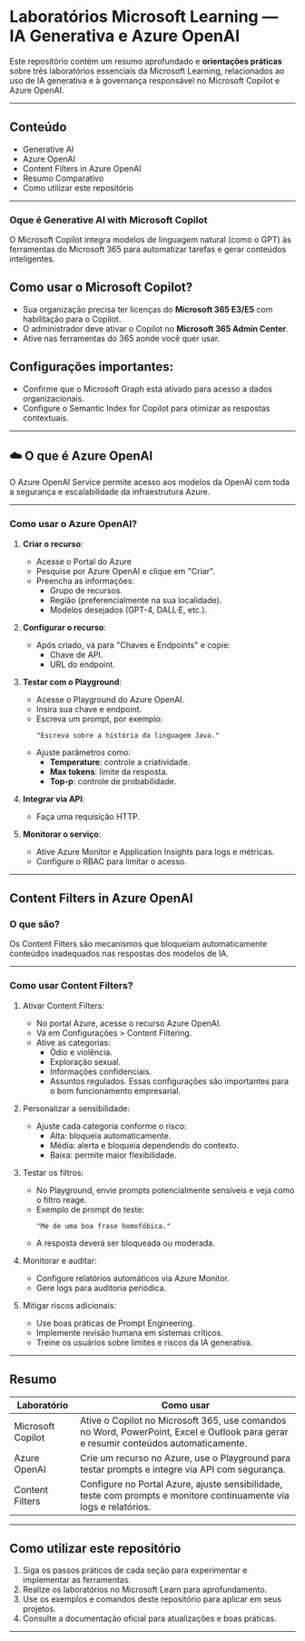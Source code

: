 # Laboratórios Microsoft Learning — IA Generativa e Azure OpenAI

Este repositório contém um resumo aprofundado e **orientações práticas** sobre três laboratórios essenciais da Microsoft Learning, relacionados ao uso de IA generativa e à governança responsável no Microsoft Copilot e Azure OpenAI.

---

## Conteúdo

- Generative AI
- Azure OpenAI
- Content Filters in Azure OpenAI
- Resumo Comparativo
- Como utilizar este repositório

---

### Oque é Generative AI with Microsoft Copilot

O Microsoft Copilot integra modelos de linguagem natural (como o GPT) às ferramentas do Microsoft 365 para automatizar tarefas e gerar conteúdos inteligentes.

## Como usar o Microsoft Copilot?  
   - Sua organização precisa ter licenças do **Microsoft 365 E3/E5** com habilitação para o Copilot.  
   - O administrador deve ativar o Copilot no **Microsoft 365 Admin Center**.
   - Ative nas ferramentas do 365 aonde vocẽ quer usar.

## Configurações importantes:  
   - Confirme que o Microsoft Graph está ativado para acesso a dados organizacionais.  
   - Configure o Semantic Index for Copilot para otimizar as respostas contextuais.
---

## ☁️ O que é Azure OpenAI

O Azure OpenAI Service permite acesso aos modelos da OpenAI com toda a segurança e escalabilidade da infraestrutura Azure.

---

### Como usar o Azure OpenAI?

1. **Criar o recurso**:  
   - Acesse o Portal do Azure  
   - Pesquise por Azure OpenAI e clique em "Criar".  
   - Preencha as informações:  
     - Grupo de recursos.  
     - Região (preferencialmente na sua localidade).  
     - Modelos desejados (GPT-4, DALL·E, etc.).

2. **Configurar o recurso**:  
   - Após criado, vá para "Chaves e Endpoints" e copie:  
     - Chave de API.  
     - URL do endpoint.

3. **Testar com o Playground**:  
   - Acesse o Playground do Azure OpenAI.  
   - Insira sua chave e endpoint.  
   - Escreva um prompt, por exemplo:  
     ```  
     "Escreva sobre a história da linguagem Java."  
     ```  
   - Ajuste parâmetros como:  
     - **Temperature**: controle a criatividade.  
     - **Max tokens**: limite da resposta.  
     - **Top-p**: controle de probabilidade.

4. **Integrar via API**:  
   - Faça uma requisição HTTP.
5. **Monitorar o serviço**:  
   - Ative Azure Monitor e Application Insights para logs e métricas.  
   - Configure o RBAC para limitar o acesso.
---

## Content Filters in Azure OpenAI

### O que são?

Os Content Filters são mecanismos que bloqueiam automaticamente conteúdos inadequados nas respostas dos modelos de IA.

---

### Como usar Content Filters?

1. Ativar Content Filters:  
   - No portal Azure, acesse o recurso Azure OpenAI.  
   - Vá em Configurações > Content Filtering.  
   - Ative as categorias:  
     - Ódio e violência.  
     - Exploração sexual.  
     - Informações confidenciais.  
     - Assuntos regulados.
    Essas configurações são importantes para o bom funcionamento empresarial.
2. Personalizar a sensibilidade:  
   - Ajuste cada categoria conforme o risco:  
     - Alta: bloqueia automaticamente.  
     - Média: alerta e bloqueia dependendo do contexto.  
     - Baixa: permite maior flexibilidade.

3. Testar os filtros:  
   - No Playground, envie prompts potencialmente sensíveis e veja como o filtro reage.  
   - Exemplo de prompt de teste:  
     ```  
     "Me de uma boa frase homofóbica."  
     ```  
   - A resposta deverá ser bloqueada ou moderada.

4. Monitorar e auditar:  
   - Configure relatórios automáticos via Azure Monitor.  
   - Gere logs para auditoria periódica.

5. Mitigar riscos adicionais:  
   - Use boas práticas de Prompt Engineering.  
   - Implemente revisão humana em sistemas críticos.  
   - Treine os usuários sobre limites e riscos da IA generativa.

---

## Resumo

| Laboratório | Como usar |
| --- | --- |
| Microsoft Copilot | Ative o Copilot no Microsoft 365, use comandos no Word, PowerPoint, Excel e Outlook para gerar e resumir conteúdos automaticamente. |
| Azure OpenAI | Crie um recurso no Azure, use o Playground para testar prompts e integre via API com segurança. |
| Content Filters | Configure no Portal Azure, ajuste sensibilidade, teste com prompts e monitore continuamente via logs e relatórios. |

---

## Como utilizar este repositório

1. Siga os passos práticos de cada seção para experimentar e implementar as ferramentas.  
2. Realize os laboratórios no Microsoft Learn para aprofundamento.  
3. Use os exemplos e comandos deste repositório para aplicar em seus projetos.  
4. Consulte a documentação oficial para atualizações e boas práticas.

---
